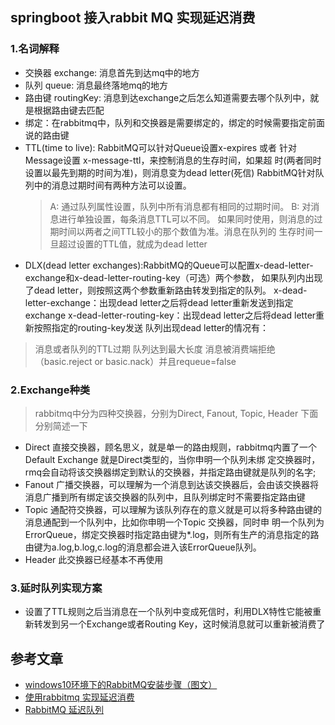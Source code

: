 ## springboot 接入rabbit MQ 实现延迟消费

### 1.名词解释
- 交换器 exchange: 消息首先到达mq中的地方
- 队列 queue: 消息最终落地mq的地方
- 路由键 routingKey: 消息到达exchange之后怎么知道需要去哪个队列中，就是根据路由键去匹配
- 绑定：在rabbitmq中，队列和交换器是需要绑定的，绑定的时候需要指定前面说的路由键
- TTL(time to live):  RabbitMQ可以针对Queue设置x-expires 或者 针对Message设置 x-message-ttl，来控制消息的生存时间，如果超
时(两者同时设置以最先到期的时间为准)，则消息变为dead letter(死信) RabbitMQ针对队列中的消息过期时间有两种方法可以设置。
  > A:  通过队列属性设置，队列中所有消息都有相同的过期时间。 
  > B:  对消息进行单独设置，每条消息TTL可以不同。 如果同时使用，则消息的过期时间以两者之间TTL较小的那个数值为准。消息在队列的
  生存时间一旦超过设置的TTL值，就成为dead letter
- DLX(dead letter exchanges):RabbitMQ的Queue可以配置x-dead-letter-exchange和x-dead-letter-routing-key（可选）两个参数，
如果队列内出现了dead letter，则按照这两个参数重新路由转发到指定的队列。 x-dead-letter-exchange：出现dead letter之后将dead 
letter重新发送到指定exchange x-dead-letter-routing-key：出现dead letter之后将dead letter重新按照指定的routing-key发送 
队列出现dead letter的情况有： 
> 消息或者队列的TTL过期 
> 队列达到最大长度 
> 消息被消费端拒绝（basic.reject or basic.nack）并且requeue=false

### 2.Exchange种类
> rabbitmq中分为四种交换器，分别为Direct, Fanout, Topic, Header 下面分别简述一下
- Direct 直接交换器，顾名思义，就是单一的路由规则，rabbitmq内置了一个Default Exchange 就是Direct类型的，当你申明一个队列未绑
定交换器时，rmq会自动将该交换器绑定到默认的交换器，并指定路由键就是队列的名字;
- Fanout 广播交换器，可以理解为一个消息到达该交换器后，会由该交换器将消息广播到所有绑定该交换器的队列中，且队列绑定时不需要指定路由键
- Topic 通配符交换器，可以理解为该队列存在的意义就是可以将多种路由键的消息通配到一个队列中，比如你申明一个Topic 交换器，同时申
明一个队列为ErrorQueue，绑定交换器时指定路由键为*.log，则所有生产的消息指定的路由键为a.log,b.log,c.log的消息都会进入该ErrorQueue队列。
- Header 此交换器已经基本不再使用

### 3.延时队列实现方案
- 设置了TTL规则之后当消息在一个队列中变成死信时，利用DLX特性它能被重新转发到另一个Exchange或者Routing Key，这时候消息就可以重新被消费了


## 参考文章
* [windows10环境下的RabbitMQ安装步骤（图文）](https://www.cnblogs.com/saryli/p/9729591.html)
* [使用rabbitmq 实现延迟消费](https://blog.csdn.net/zhuchunyan_aijia/article/details/80243454)
* [RabbitMQ 延迟队列](https://github.com/shuyuan1992/spring-boot-rabbitmq)